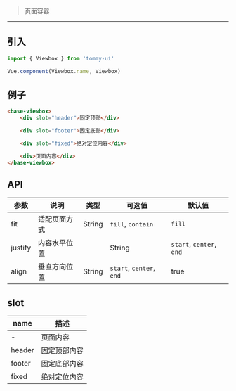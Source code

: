 > 页面容器

-------------

## 引入

```javascript
import { Viewbox } from 'tommy-ui'

Vue.component(Viewbox.name, Viewbox)
```

## 例子

```html
<base-viewbox>
    <div slot="header">固定顶部</div>

    <div slot="footer">固定底部</div>

    <div slot="fixed">绝对定位内容</div>

    <div>页面内容</div>
</base-viewbox>
```

## API

| 参数 | 说明 | 类型 | 可选值 | 默认值 |
|------|-------|---------|-------|--------|
| fit | 适配页面方式 | String | `fill`, `contain` | `fill` |
| justify | 内容水平位置 | | String | `start`, `center`, `end` | '取消' |
| align | 垂直方向位置 | String | `start`, `center`, `end` | true |

## slot

| name | 描述 |
|------| ---- |
| - | 页面内容 |
| header | 固定顶部内容 |
| footer | 固定底部内容 |
| fixed | 绝对定位内容 |
